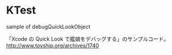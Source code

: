 KTest
=====

sample of debugQuickLookObject

「Xcode の Quick Look で艦娘をデバッグする」のサンプルコード。
http://www.toyship.org/archives/1740
